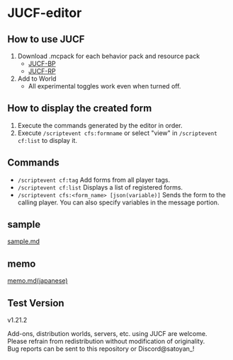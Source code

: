 # JUCF-editor

## How to use JUCF

1. Download .mcpack for each behavior pack and resource pack
   - [JUCF-BP](https://github.com/Satoyans/JUCF-BP)
   - [JUCF-RP](https://github.com/Satoyans/JUCF-RP)
2. Add to World
    - All experimental toggles work even when turned off.

## How to display the created form

1. Execute the commands generated by the editor in order.
2. Execute `/scriptevent cfs:formname` or select "view" in `/scriptevent cf:list` to display it.

## Commands

- `/scriptevent cf:tag` Add forms from all player tags.
- `/scriptevent cf:list` Displays a list of registered forms.
- `/scriptevent cfs:<form_name> [json(variable)]` Sends the form to the calling player. You can also specify variables in the message portion.

## sample

[sample.md](./sample.md)

## memo

[memo.md(japanese)](./memo.md)

## Test Version

v1.21.2

Add-ons, distribution worlds, servers, etc. using JUCF are welcome.<br>
Please refrain from redistribution without modification of originality.<br>
Bug reports can be sent to this repository or Discord@satoyan_!
